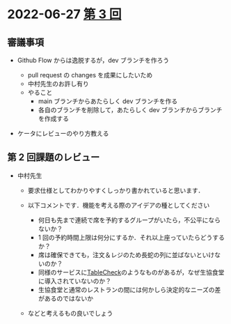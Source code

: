 # 2022-06-27 [第 3 回](http://ws.cs.kobe-u.ac.jp/~masa-n/lecture/tokuronI/week3/index.html)

## 審議事項

- Github Flow からは逸脱するが，dev ブランチを作ろう

  - pull request の changes を成果にしたいため
  - 中村先生のお許し有り
  - やること
    - main ブランチからあたらしく dev ブランチを作る
    - 各自のブランチを削除して，あたらしく dev ブランチからブランチを作成する

- ケータにレビューのやり方教える

## 第 2 回課題のレビュー

- 中村先生

  - 要求仕様としてわかりやすくしっかり書かれていると思います．

  - 以下コメントです．機能を考える際のアイデアの種としてください

    - 何日も先まで連続で席を予約するグループがいたら，不公平にならないか？
    - 1 回の予約時間上限は何分にするか．それ以上座っていたらどうするか？
    - 席は確保できても，注文＆レジのため長蛇の列に並ばないといけないのか？
    - 同様のサービスに[TableCheck](https://www.tablecheck.com/ja/japan)のようなものがあるが，なぜ生協食堂に導入されていないのか？
    - 生協食堂と通常のレストランの間には何かしら決定的なニーズの差があるのではないか

  - などと考えるもの良いでしょう
